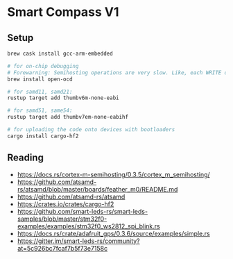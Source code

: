 # Smart Compass V1

## Setup

```sh
brew cask install gcc-arm-embedded

# for on-chip debugging
# Forewarning: Semihosting operations are very slow. Like, each WRITE operation can take hundreds of milliseconds
brew install open-ocd

# for samd11, samd21:
rustup target add thumbv6m-none-eabi

# for samd51, same54:
rustup target add thumbv7em-none-eabihf

# for uploading the code onto devices with bootloaders
cargo install cargo-hf2
```

## Reading

- <https://docs.rs/cortex-m-semihosting/0.3.5/cortex_m_semihosting/>
- <https://github.com/atsamd-rs/atsamd/blob/master/boards/feather_m0/README.md>
- <https://github.com/atsamd-rs/atsamd>
- <https://crates.io/crates/cargo-hf2>
- <https://github.com/smart-leds-rs/smart-leds-samples/blob/master/stm32f0-examples/examples/stm32f0_ws2812_spi_blink.rs>
- <https://docs.rs/crate/adafruit_gps/0.3.6/source/examples/simple.rs>
- <https://gitter.im/smart-leds-rs/community?at=5c926bc7fcaf7b5f73e7158c>
